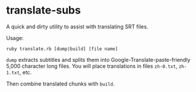 # translate-subs

A quick and dirty utility to assist with translating SRT files.

Usage:

```
ruby translate.rb [dump|build] [file name]
```

`dump` extracts subtitles and splits them into Google-Translate-paste-friendly
5,000 character long files. You will place translations in files `zh-0.txt`,
`zh-1.txt`, etc.

Then combine translated chunks with `build`.

